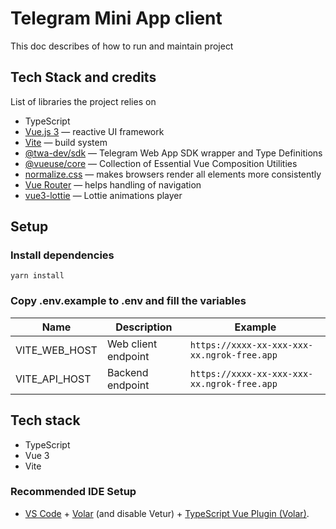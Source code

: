 # Telegram Mini App client

This doc describes of how to run and maintain project

## Tech Stack and credits

List of libraries the project relies on

- TypeScript
- [Vue.js 3](https://vuejs.org) — reactive UI framework
- [Vite](https://vitejs.dev) — build system
- [@twa-dev/sdk](https://github.com/twa-dev/SDK) — Telegram Web App SDK wrapper and Type Definitions
- [@vueuse/core](https://vueuse.org) — Collection of Essential Vue Composition Utilities
- [normalize.css](https://necolas.github.io/normalize.css/) — makes browsers render all elements more consistently
- [Vue Router](https://router.vuejs.org) — helps handling of navigation
- [vue3-lottie](https://vue3-lottie.vercel.app) — Lottie animations player


## Setup

### Install dependencies

```
yarn install
```

### Copy .env.example to .env and fill the variables

| Name | Description | Example |
| -- | -- | -- |
| VITE_WEB_HOST | Web client endpoint | `https://xxxx-xx-xxx-xxx-xx.ngrok-free.app` |
| VITE_API_HOST | Backend endpoint | `https://xxxx-xx-xxx-xxx-xx.ngrok-free.app` |

## Tech stack

- TypeScript
- Vue 3
- Vite

### Recommended IDE Setup

- [VS Code](https://code.visualstudio.com/) + [Volar](https://marketplace.visualstudio.com/items?itemName=Vue.volar) (and disable Vetur) + [TypeScript Vue Plugin (Volar)](https://marketplace.visualstudio.com/items?itemName=Vue.vscode-typescript-vue-plugin).
